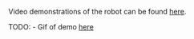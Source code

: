 Video demonstrations of the robot can be found [here](https://drive.google.com/drive/folders/1HpFp8uEg_BgUqBJgKD_jaGhf2cml2gzG?usp=sharing).


TODO:
    - Gif of demo [here](https://medium.com/@josephcardillo/how-to-add-gifs-to-your-github-readme-89c74da2ce47)